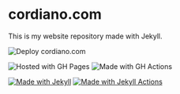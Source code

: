 # cordiano.com

This is my website repository made with Jekyll.

![Deploy cordiano.com](https://github.com/salvatorecordiano/cordiano.com/actions/workflows/ci.yml/badge.svg)

![Hosted with GH Pages](https://img.shields.io/badge/Hosted_with-GitHub_Pages-blue?logo=github&logoColor=white)
![Made with GH Actions](https://img.shields.io/badge/CI-GitHub_Actions-blue?logo=github-actions&logoColor=white)

[![Made with Jekyll](https://img.shields.io/badge/Jekyll-4.x-blue?logo=jekyll&logoColor=white)](https://jekyllrb.com)
[![Made with Jekyll Actions](https://img.shields.io/badge/Jekyll_Actions-2.x-blue.svg)](https://github.com/marketplace/actions/jekyll-actions)
